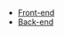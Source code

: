 * [Front-end](https://library-crm-frontend.herokuapp.com)
* [Back-end](https://library-crm-backend.herokuapp.com/actuator/info)
